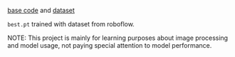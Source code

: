 [base code](https://github.com/trungdinh22/License-Plate-Recognition) and [dataset](https://github.com/winter2897/Real-time-Auto-License-Plate-Recognition-with-Jetson-Nano/blob/main/doc/dataset.md)

`best.pt` trained with dataset from roboflow. 

NOTE: This project is mainly for learning purposes about image processing and model usage, not paying special attention to model performance.
